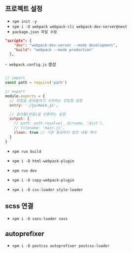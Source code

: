 ## 프로젝트 설정
- `npm init -y`
- `npm i -D webpack webpack-cli webpack-dev-server@next`
- `package.json 파일 수정`

```json
"scripts": {
    "dev": "webpack-dev-server --mode development",
    "build": "webpack --mode production"
  },
```

-` webpack.config.js` 생성

```js

// import
const path = require('path')

// export
module.exports = {
  // 파일을 읽어들이기 시작하는 진입점 설정
  entry: './js/main.js',

  // 결과물(번들)을 반환하는 설정
  output: {
    // path: path.resolve(__dirname, 'dist'),
    // filename: 'main.js',
    clean: true // 기존 필요하지 않은 내용 제거
  }
}

```

- `npm run build`

- `npm i -D html-webpack-plugin`
- `npm run dev`
- `npm i -D copy-webpack-plugin`
- `npm i -D css-loader style-loader`


## scss 연결
- `npm i -D sass-loader sass`

## autoprefixer
- `npm i -D postcss autoprefixer postcss-loader`